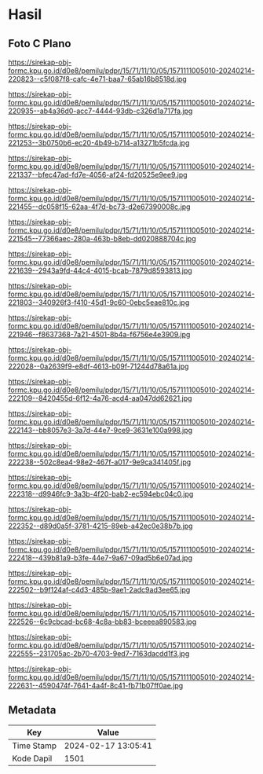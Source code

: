 # Hasil

## Foto C Plano

https://sirekap-obj-formc.kpu.go.id/d0e8/pemilu/pdpr/15/71/11/10/05/1571111005010-20240214-220823--c5f087f8-cafc-4e71-baa7-65ab16b8518d.jpg

https://sirekap-obj-formc.kpu.go.id/d0e8/pemilu/pdpr/15/71/11/10/05/1571111005010-20240214-220935--ab4a36d0-acc7-4444-93db-c326d1a717fa.jpg

https://sirekap-obj-formc.kpu.go.id/d0e8/pemilu/pdpr/15/71/11/10/05/1571111005010-20240214-221253--3b0750b6-ec20-4b49-b714-a13271b5fcda.jpg

https://sirekap-obj-formc.kpu.go.id/d0e8/pemilu/pdpr/15/71/11/10/05/1571111005010-20240214-221337--bfec47ad-fd7e-4056-af24-fd20525e9ee9.jpg

https://sirekap-obj-formc.kpu.go.id/d0e8/pemilu/pdpr/15/71/11/10/05/1571111005010-20240214-221455--dc058f15-62aa-4f7d-bc73-d2e67390008c.jpg

https://sirekap-obj-formc.kpu.go.id/d0e8/pemilu/pdpr/15/71/11/10/05/1571111005010-20240214-221545--77366aec-280a-463b-b8eb-dd020888704c.jpg

https://sirekap-obj-formc.kpu.go.id/d0e8/pemilu/pdpr/15/71/11/10/05/1571111005010-20240214-221639--2943a9fd-44c4-4015-bcab-7879d8593813.jpg

https://sirekap-obj-formc.kpu.go.id/d0e8/pemilu/pdpr/15/71/11/10/05/1571111005010-20240214-221803--340926f3-f410-45d1-9c60-0ebc5eae810c.jpg

https://sirekap-obj-formc.kpu.go.id/d0e8/pemilu/pdpr/15/71/11/10/05/1571111005010-20240214-221946--f8637368-7a21-4501-8b4a-f6756e4e3909.jpg

https://sirekap-obj-formc.kpu.go.id/d0e8/pemilu/pdpr/15/71/11/10/05/1571111005010-20240214-222028--0a2639f9-e8df-4613-b09f-71244d78a61a.jpg

https://sirekap-obj-formc.kpu.go.id/d0e8/pemilu/pdpr/15/71/11/10/05/1571111005010-20240214-222109--8420455d-6f12-4a76-acd4-aa047dd62621.jpg

https://sirekap-obj-formc.kpu.go.id/d0e8/pemilu/pdpr/15/71/11/10/05/1571111005010-20240214-222143--bb8057e3-3a7d-44e7-9ce9-3631e100a998.jpg

https://sirekap-obj-formc.kpu.go.id/d0e8/pemilu/pdpr/15/71/11/10/05/1571111005010-20240214-222238--502c8ea4-98e2-467f-a017-9e9ca341405f.jpg

https://sirekap-obj-formc.kpu.go.id/d0e8/pemilu/pdpr/15/71/11/10/05/1571111005010-20240214-222318--d9946fc9-3a3b-4f20-bab2-ec594ebc04c0.jpg

https://sirekap-obj-formc.kpu.go.id/d0e8/pemilu/pdpr/15/71/11/10/05/1571111005010-20240214-222352--d89d0a5f-3781-4215-89eb-a42ec0e38b7b.jpg

https://sirekap-obj-formc.kpu.go.id/d0e8/pemilu/pdpr/15/71/11/10/05/1571111005010-20240214-222418--439b81a9-b3fe-44e7-9a67-09ad5b6e07ad.jpg

https://sirekap-obj-formc.kpu.go.id/d0e8/pemilu/pdpr/15/71/11/10/05/1571111005010-20240214-222502--b9f124af-c4d3-485b-9ae1-2adc9ad3ee65.jpg

https://sirekap-obj-formc.kpu.go.id/d0e8/pemilu/pdpr/15/71/11/10/05/1571111005010-20240214-222526--6c9cbcad-bc68-4c8a-bb83-bceeea890583.jpg

https://sirekap-obj-formc.kpu.go.id/d0e8/pemilu/pdpr/15/71/11/10/05/1571111005010-20240214-222555--231705ac-2b70-4703-9ed7-7163dacdd1f3.jpg

https://sirekap-obj-formc.kpu.go.id/d0e8/pemilu/pdpr/15/71/11/10/05/1571111005010-20240214-222631--4590474f-7641-4a4f-8c41-fb71b07ff0ae.jpg


## Metadata

| Key        | Value               |
| ---------- | ------------------- |
| Time Stamp | 2024-02-17 13:05:41 |
| Kode Dapil | 1501                |



